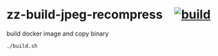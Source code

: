 # zz-build-jpeg-recompress  &ensp; [![build](https://github.com/iamasc8277/zz-build-jpeg-recompress/actions/workflows/build.yml/badge.svg)](https://github.com/iamasc8277/zz-build-jpeg-recompress/actions/workflows/build.yml)

build docker image and copy binary
```
./build.sh
```
